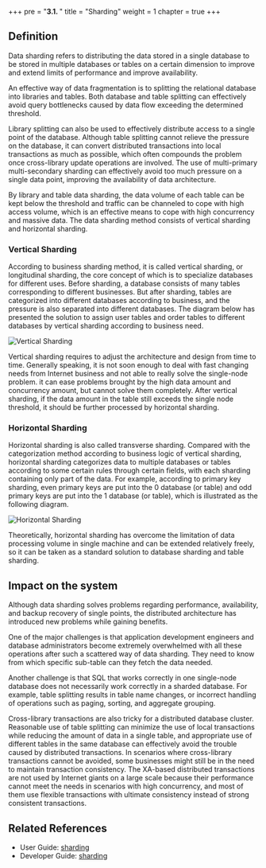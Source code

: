 +++
pre = "<b>3.1. </b>"
title = "Sharding"
weight = 1
chapter = true
+++

## Definition

Data sharding refers to distributing the data stored in a single database to be stored in multiple databases or tables on a certain dimension to improve and extend limits of performance and improve availability. 

An effective way of data fragmentation is to splitting the relational database into libraries and tables. Both database and table splitting can effectively avoid query bottlenecks caused by data flow exceeding the determined threshold. 

Library splitting can also be used to effectively distribute access to a single point of the database. Although table splitting cannot relieve the pressure on the database, it can convert distributed transactions into local transactions as much as possible, which often compounds the problem once cross-library update operations are involved. The use of multi-primary multi-secondary sharding can effectively avoid too much pressure on a single data point, improving the availability of data architecture.

By library and table data sharding, the data volume of each table can be kept below the threshold and traffic can be channeled to cope with high access volume, which is an effective means to cope with high concurrency and massive data. The data sharding method consists of vertical sharding and horizontal sharding.

### Vertical Sharding

According to business sharding method, it is called vertical sharding, or longitudinal sharding, the core concept of which is to specialize databases for different uses. Before sharding, a database consists of many tables corresponding to different businesses. But after sharding, tables are categorized into different databases according to business, and the pressure is also separated into different databases. The diagram below has presented the solution to assign user tables and order tables to different databases by vertical sharding according to business need.

![Vertical Sharding](https://shardingsphere.apache.org/document/current/img/sharding/vertical_sharding.png)

Vertical sharding requires to adjust the architecture and design from time to time. Generally speaking, it is not soon enough to deal with fast changing needs from  Internet business and not able to really solve the single-node problem. it can ease problems brought by the high data amount and concurrency amount,  but cannot solve them completely. After vertical sharding, if the data amount in the table still exceeds the single node threshold, it should be further processed by horizontal sharding.

### Horizontal Sharding

Horizontal sharding is also called transverse sharding. Compared with the categorization method according to business logic of vertical sharding, horizontal sharding categorizes data to multiple databases or tables according to some certain rules through certain fields, with each sharding containing only part of the data. For example, according to primary key sharding, even primary keys are put into the 0 database (or table) and odd primary keys are put into the 1 database (or table), which is illustrated as the following diagram.

![Horizontal Sharding](https://shardingsphere.apache.org/document/current/img/sharding/horizontal_sharding.png)

Theoretically, horizontal sharding has overcome the limitation of data processing volume in single machine and can be extended relatively freely, so it can be taken as a standard solution to database sharding and table sharding.

## Impact on the system

Although data sharding solves problems regarding performance, availability, and backup recovery of single points, the distributed architecture has introduced new problems while gaining benefits.

One of the major challenges is that application development engineers and database administrators become extremely overwhelmed with all these operations after such a scattered way of data sharding. They need to know from which specific sub-table can they fetch the data needed.

Another challenge is that SQL that works correctly in one single-node database does not necessarily work correctly in a sharded database. For example, table splitting results in table name changes, or incorrect handling of operations such as paging, sorting, and aggregate grouping.

Cross-library transactions are also tricky for a distributed database cluster. Reasonable use of table splitting can minimize the use of local transactions while reducing the amount of data in a single table, and appropriate use of different tables in the same database can effectively avoid the trouble caused by distributed transactions. In scenarios where cross-library transactions cannot be avoided, some businesses might still be in the need to maintain transaction consistency. The XA-based distributed transactions are not used by Internet giants on a large scale because their performance cannot meet the needs in scenarios with high concurrency, and most of them use flexible transactions with ultimate consistency instead of strong consistent transactions.

## Related References

- User Guide: [sharding](https://shardingsphere.apache.org/document/current/en/user-manual/shardingsphere-jdbc/yaml-config/rules/sharding/)
- Developer Guide: [sharding](https://shardingsphere.apache.org/document/current/en/dev-manual/sharding/)
